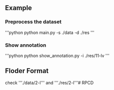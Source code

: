 ## Example
### Preprocess the dataset
'''python
python main.py -s ./data -d ./res
'''

### Show annotation
'''python
python show_annotation.py -i ./res/11-lv
'''

## Floder Format
check '''./data/2-l''' and '''./res/2-l'''# RPCD
